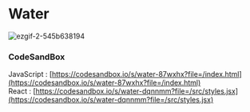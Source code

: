 # Water

![ezgif-2-545b638194](https://github.com/MontaKr/Site_Practice/assets/115155803/c2613fde-818f-477a-8d8a-e1a7d8bc4014)

### CodeSandBox

JavaScript : [https://codesandbox.io/s/water-87wxhx?file=/index.html](https://codesandbox.io/s/water-87wxhx?file=/index.html) \
React : [https://codesandbox.io/s/water-dqnnmm?file=/src/styles.jsx](https://codesandbox.io/s/water-dqnnmm?file=/src/styles.jsx)
